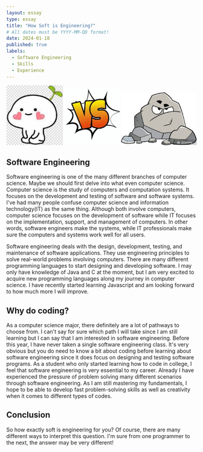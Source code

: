 ```yaml
---
layout: essay
type: essay
title: "How Soft is Engineering?"
# All dates must be YYYY-MM-DD format!
date: 2024-01-18
published: true
labels:
  - Software Engineering
  - Skills
  - Experience
---
```


<p align="center"><img width="150px" class="rounded float-start pe-4" src="../img/soft.jpg"><img width="150px" class="rounded float-start pe-4" src="../img/versus.jpg"> <img width="200px" class="rounded float-start pe-4"  src="../img/rock.jpg"> </p>


## Software Engineering

Software engineering is one of the many different branches of computer science. Maybe we should first delve into what even computer science. Computer science is the study of computers and computation systems. It focuses on the development and testing of software and software systems. I've had many people confuse computer science and information technology(IT) as the same thing. Although both involve computers, computer science focuses on the development of software while IT focuses on the implementation, support, and management of computers. In other words, software engineers make the systems, while IT professionals make sure the computers and systems work well for all users.

Software engineering deals with the design, development, testing, and maintenance of software applications. They use engineering principles to solve real-world problems involving computers. There are many different programming languages to start designing and developing software. I may only have knowledge of Java and C at the moment, but I am very excited to acquire new programming languages along my journey in computer science. I have recently started learning Javascript and am looking forward to how much more I will improve.

## Why do coding?

As a computer science major, there definitely are a lot of pathways to choose from. I can't say for sure which path I will take since I am still learning but I can say that I am interested in software engineering. Before this year, I have never taken a single software engineering class. It's very obvious but you do need to know a bit about coding before learning about software engineering since it does focus on designing and testing software programs. As a student who only started learning how to code in college, I feel that software engineering is very essential to my career. Already I have experienced the pressure of problem solving many different scenarios through software engineering. As I am still mastering my fundamentals, I hope to be able to develop fast problem-solving skills as well as creativity when it comes to different types of codes.


## Conclusion

So how exactly soft is engineering for you? Of course, there are many different ways to interpret this question. I'm sure from one programmer to the next, the answer may be very different!
